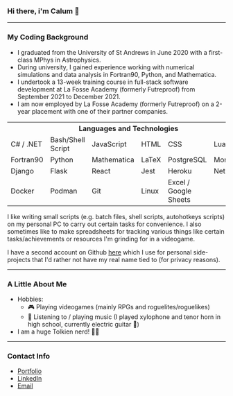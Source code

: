 ### Hi there, i'm Calum 👋

-------

### My Coding Background

- I graduated from the University of St Andrews in June 2020 with a first-class MPhys in Astrophysics.
- During university, I gained experience working with numerical simulations and data analysis in Fortran90, Python, and Mathematica.
- I undertook a 13-week training course in full-stack software development at La Fosse Academy (formerly Futreproof) from September 2021 to December 2021.
- I am now employed by La Fosse Academy (formerly Futreproof) on a 2-year placement with one of their partner companies.

<table>
    <tr><th colspan="6">Languages and Technologies</th></tr>
    <tr>
        <td>C# / .NET</td>
        <td>Bash/Shell Script</td>
        <td>JavaScript</td>
        <td>HTML</td>
        <td>CSS</td>
        <td>Lua</td>
    </tr>
    <tr>
        <td>Fortran90</td>
        <td>Python</td>
        <td>Mathematica</td>
        <td>LaTeX</td>
        <td>PostgreSQL</td>
        <td>MongoDB</td>
    </tr>
    <tr>
        <td>Django</td>
        <td>Flask</td>
        <td>React</td>
        <td>Jest</td>
        <td>Heroku</td>
        <td>Netlify</td>
    </tr>
    <tr>
        <td>Docker</td>
        <td>Podman</td>
        <td>Git</td>
        <td>Linux</td>
        <td>Excel / Google Sheets</td>
        <td></td>
    </tr>
</table>

I like writing small scripts (e.g. batch files, shell scripts, autohotkeys scripts) on my personal PC to carry out certain tasks for convenience.
I also sometimes like to make spreadsheets for tracking various things like certain tasks/achievements or resources I'm grinding for in a videogame.

I have a second account on Github [here](https://github.com/Fellshadow) which I use for personal side-projects that I'd rather not have my real name tied to (for privacy reasons).

-------

### A Little About Me

- Hobbies: 
  - 🎮 Playing videogames (mainly RPGs and roguelites/roguelikes)
  - 🎼 Listening to / playing music (I played xylophone and tenor horn in high school, currently electric guitar 🎸)
- I am a huge Tolkien nerd! 🧙‍♂️

------

### Contact Info

- [Portfolio](https://calum-mcdougall.netlify.app/)
- [LinkedIn](https://www.linkedin.com/in/calum-mcdougall-07539b227/)
- [Email](mailto:c_mcdougall97@yahoo.co.uk)
